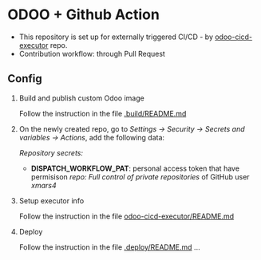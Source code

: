 
# ODOO + Github Action

- This repository is set up for  externally triggered CI/CD - by [odoo-cicd-executor](https://github.com/xmars4/odoo-cicd-executor) repo.
- Contribution workflow: through Pull Request

## Config

1. Build and publish custom Odoo image

    Follow the instruction in the file [.build/README.md](.build/README.md)

1. On the newly created repo, go to *Settings -> Security -> Secrets and variables -> Actions*, add the following data:

    *Repository secrets:*
     - **DISPATCH_WORKFLOW_PAT**: personal access token that have permisison *repo: Full control of private repositories* of GitHub user *xmars4*

1. Setup executor info

    Follow the instruction in the file [odoo-cicd-executor/README.md](https://github.com/xmars4/odoo-cicd-executor/blob/production/README.md)

1. Deploy

    Follow the instruction in the file [.deploy/README.md](.deploy/README.md)
...
